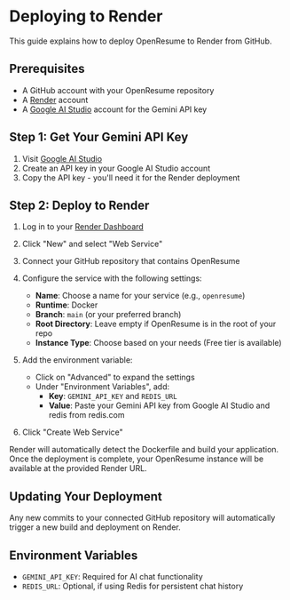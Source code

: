 # Deploying to Render

This guide explains how to deploy OpenResume to Render from GitHub.

## Prerequisites

- A GitHub account with your OpenResume repository
- A [Render](https://render.com/) account
- A [Google AI Studio](https://ai.google.dev/) account for the Gemini API key

## Step 1: Get Your Gemini API Key

1. Visit [Google AI Studio](https://ai.google.dev/)
2. Create an API key in your Google AI Studio account
3. Copy the API key - you'll need it for the Render deployment

## Step 2: Deploy to Render

1. Log in to your [Render Dashboard](https://dashboard.render.com/)
2. Click "New" and select "Web Service"
3. Connect your GitHub repository that contains OpenResume
4. Configure the service with the following settings:
   - **Name**: Choose a name for your service (e.g., `openresume`)
   - **Runtime**: Docker
   - **Branch**: `main` (or your preferred branch)
   - **Root Directory**: Leave empty if OpenResume is in the root of your repo
   - **Instance Type**: Choose based on your needs (Free tier is available)

5. Add the environment variable:
   - Click on "Advanced" to expand the settings
   - Under "Environment Variables", add:
     - **Key**: `GEMINI_API_KEY` and `REDIS_URL`
     - **Value**: Paste your Gemini API key from Google AI Studio and redis from redis.com

6. Click "Create Web Service"

Render will automatically detect the Dockerfile and build your application. Once the deployment is complete, your OpenResume instance will be available at the provided Render URL.

## Updating Your Deployment

Any new commits to your connected GitHub repository will automatically trigger a new build and deployment on Render.

## Environment Variables

- `GEMINI_API_KEY`: Required for AI chat functionality
- `REDIS_URL`: Optional, if using Redis for persistent chat history
